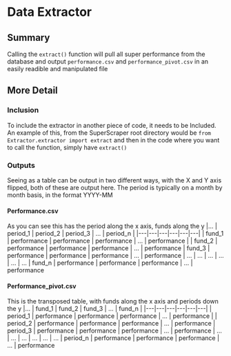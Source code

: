 # Data Extractor
## Summary
Calling the `extract()` function will pull all super performance from the database and output `performance.csv` and `performance_pivot.csv` in an easily readible and manipulated file

## More Detail
### Inclusion
To include the extractor in another piece of code, it needs to be Included. An example of this, from the SuperScraper root directory would be `from Extractor.extractor import extract` and then in the code where you want to call the function, simply have `extract()`

### Outputs
Seeing as a table can be output in two different ways, with the X and Y axis flipped, both of these are output here. The period is typically on a month by month basis, in the format YYYY-MM
#### **Performance.csv**
As you can see this has the period along the x axis, funds along the y
|...  | period_1 | period_2 | period_3 | ... | period_n |
|---|---|---|---|---|---|
| fund_1 | performance | performance | performance | ... | performance |
| fund_2 | performance | performance | performance | ... | performance
| fund_3 | performance | performance | performance | ... | performance
| ... | ... | ... | ... | ... | ...
| fund_n | performance | performance | performance | ... | performance

#### **Performance_pivot.csv**
This is the transposed table, with funds along the x axis and periods down the y
|...  | fund_1 | fund_2 | fund_3 | ... | fund_n |
|---|---|---|---|---|---|
| period_1 | performance | performance | performance | ... | performance |
| period_2 | performance | performance | performance | ... | performance
| period_3 | performance | performance | performance | ... | performance
| ... | ... | ... | ... | ... | ...
| period_n | performance | performance | performance | ... | performance


